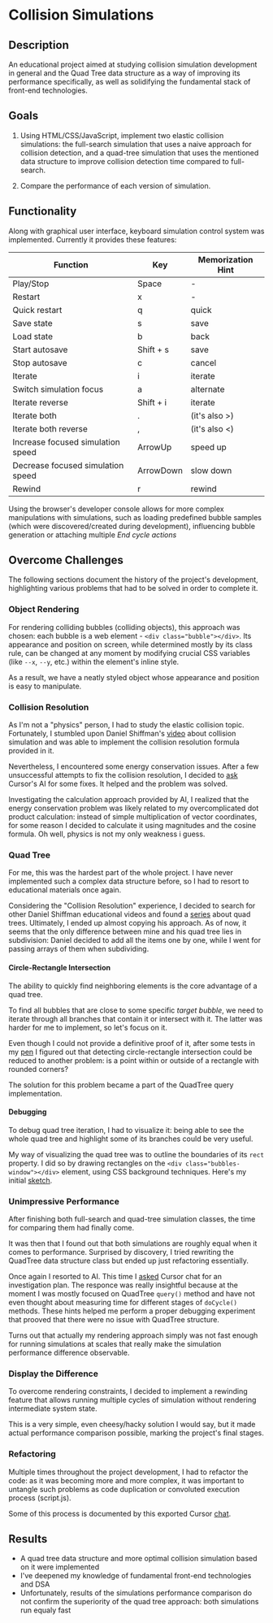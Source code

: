 # Collision Simulations

## Description

An educational project aimed at studying collision simulation development in general and the Quad Tree data structure as a way of improving its performance specifically, as well as solidifying the fundamental stack of front-end technologies.

## Goals

1. Using HTML/CSS/JavaScript, implement two elastic collision simulations: the full-search simulation that uses a naive approach for collision detection, and a quad-tree simulation that uses the mentioned data structure to improve collision detection time compared to full-search.

2. Compare the performance of each version of simulation.

## Functionality

Along with graphical user interface, keyboard simulation control system was implemented. Currently it provides these features:

| Function | Key | Memorization Hint |
|----------|-----|-----------|
| Play/Stop | Space | - |
| Restart | x | - |
| Quick restart | q | quick |
| Save state | s | save |
| Load state | b | back |
| Start autosave | Shift + s | save |
| Stop autosave | c | cancel |
| Iterate | i | iterate |
| Switch simulation focus | a | alternate |
| Iterate reverse | Shift + i | iterate |
| Iterate both | . | (it's also >) |
| Iterate both reverse | , | (it's also <) |
| Increase focused simulation speed | ArrowUp | speed up |
| Decrease focused simulation speed | ArrowDown | slow down |
| Rewind | r | rewind |

Using the browser's developer console allows for more complex manipulations with simulations, such as loading predefined bubble samples (which were discovered/created during development), influencing bubble generation or attaching multiple *End cycle actions*

## Overcome Challenges

The following sections document the history of the project's development, highlighting various problems that had to be solved in order to complete it.

### Object Rendering

For rendering colliding bubbles (colliding objects), this approach was chosen: each bubble is a web element - `<div class="bubble"></div>`. Its appearance and position on screen, while determined mostly by its class rule, can be changed at any moment by modifying crucial CSS variables (like `--x`, `--y`, etc.) within the element's inline style.

As a result, we have a neatly styled object whose appearance and position is easy to manipulate.

### Collision Resolution

As I'm not a "physics" person, I had to study the elastic collision topic. Fortunately, I stumbled upon Daniel Shiffman's [video](https://youtu.be/dJNFPv9Mj-Y?si=i9CSiSBhg6ZDwlkU&t=1004) about collision simulation and was able to implement the collision resolution formula provided in it.

Nevertheless, I encountered some energy conservation issues. After a few unsuccessful attempts to fix the collision resolution, I decided to [ask](./cursor_chats/cursor_fixing_energy_conservation_issue.md) Cursor's AI for some fixes. It helped and the problem was solved.

Investigating the calculation approach provided by AI, I realized that the energy conservation problem was likely related to my overcomplicated dot product calculation: instead of simple multiplication of vector coordinates, for some reason I decided to calculate it using magnitudes and the cosine formula. Oh well, physics is not my only weakness i guess.

### Quad Tree

For me, this was the hardest part of the whole project. I have never implemented such a complex data structure before, so I had to resort to educational materials once again.

Considering the "Collision Resolution" experience, I decided to search for other Daniel Shiffman educational videos and found a [series](https://youtu.be/OJxEcs0w_kE?si=x4r68LJVN7hC3YMA) about quad trees. Ultimately, I ended up almost copying his approach. As of now, it seems that the only difference between mine and his quad tree lies in subdivision: Daniel decided to add all the items one by one, while I went for passing arrays of them when subdividing.

#### Circle-Rectangle Intersection

The ability to quickly find neighboring elements is the core advantage of a quad tree.

To find all bubbles that are close to some specific *target bubble*, we need to iterate through all branches that contain it or intersect with it. The latter was harder for me to implement, so let's focus on it.

Even though I could not provide a definitive proof of it, after some tests in my [pen](https://codepen.io/vely1012/pen/yyeoyEv) I figured out that detecting circle-rectangle intersection could be reduced to another problem: is a point within or outside of a rectangle with rounded corners?

The solution for this problem became a part of the QuadTree query implementation. 

#### Debugging

To debug quad tree iteration, I had to visualize it: being able to see the whole quad tree and highlight some of its branches could be very useful.

My way of visualizing the quad tree was to outline the boundaries of its `rect` property. I did so by drawing rectangles on the `<div class="bubbles-window"></div>` element, using CSS background techniques. Here's my initial [sketch](https://codepen.io/vely1012/pen/pvgwXPj).

### Unimpressive Performance

After finishing both full-search and quad-tree simulation classes, the time for comparing them had finally come.

It was then that I found out that both simulations are roughly equal when it comes to performance. Surprised by discovery, I tried rewriting the QuadTree data structure class but ended up just refactoring essentially.

Once again I resorted to AI. This time I [asked](./cursor_chats/cursor_brainstorming_performance_issue.md) Cursor chat for an investigation plan. The responce was really insightful because at the moment I was mostly focused on QuadTree `query()` method and have not even thought about measuring time for different stages of `doCycle()` methods. These hints helped me perform a proper debugging experiment that prooved that there were no issue with QuadTree structure.

Turns out that actually my rendering approach simply was not fast enough for running simulations at scales that really make the simulation performance difference observable.

### Display the Difference

To overcome rendering constraints, I decided to implement a rewinding feature that allows running multiple cycles of simulation without rendering intermediate system state.

This is a very simple, even cheesy/hacky solution I would say, but it made actual performance comparison possible, marking the project's final stages.

### Refactoring

Multiple times throughout the project development, I had to refactor the code: as it was becoming more and more complex, it was important to untangle such problems as code duplication or convoluted execution process (script.js).

Some of this process is documented by this exported Cursor [chat](./cursor_chats/cursor_refactor_simulations_js.md).

## Results

- A quad tree data structure and more optimal collision simulation based on it were implemented
- I've deepened my knowledge of fundamental front-end technologies and DSA
- Unfortunately, results of the simulations performance comparison do not confirm the superiority of the quad tree approach: both simulations run equaly fast